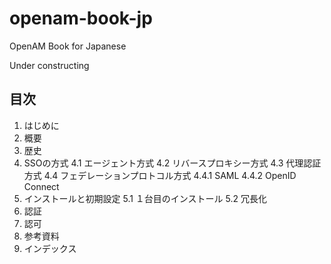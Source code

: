 # openam-book-jp
OpenAM Book for Japanese

Under constructing

## 目次

1. はじめに
2. 概要
3. 歴史
4. SSOの方式
 4.1 エージェント方式
 4.2 リバースプロキシー方式
 4.3 代理認証方式
 4.4 フェデレーションプロトコル方式
 4.4.1 SAML
 4.4.2 OpenID Connect
5. インストールと初期設定
 5.1 １台目のインストール
 5.2 冗長化
6. 認証
7. 認可
8. 参考資料
9. インデックス
 
